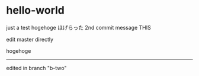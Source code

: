 # hello-world
just a test
hogehoge ほげらった
2nd commit message THIS

edit master directly

hogehoge


-----
edited in branch "b-two"
